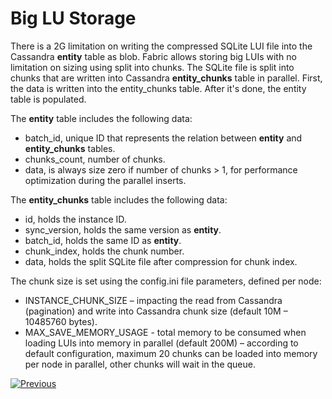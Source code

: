 # Big LU Storage

There is a 2G limitation on writing the compressed SQLite LUI file into the Cassandra **entity** table as blob. Fabric allows storing big LUIs with no limitation on sizing using split into chunks. The SQLite file is split into chunks that are written into Cassandra **entity_chunks** table in parallel. First, the data is written into the entity_chunks table. After it's done, the entity table is populated.

The **entity** table includes the following data:

* batch_id, unique ID that represents the relation between **entity** and **entity_chunks** tables.
* chunks_count, number of chunks.
* data, is always size zero if number of chunks > 1, for performance optimization during the parallel inserts.

The **entity_chunks** table includes the following data:

* id, holds the instance ID.
* sync_version, holds the same version as **entity**. 
* batch_id, holds the same ID as **entity**.
* chunk_index, holds the chunk number.
* data, holds the split SQLite file after compression for chunk index.

The chunk size is set using the config.ini file parameters, defined per node:

* INSTANCE_CHUNK_SIZE – impacting the read from Cassandra (pagination) and write into Cassandra chunk size (default 10M – 10485760 bytes).
* MAX_SAVE_MEMORY_USAGE - total memory to be consumed when loading LUIs into memory in parallel (default 200M) – according to default configuration, maximum 20 chunks can be loaded into memory per node in parallel, other chunks will wait in the queue.



[![Previous](/articles/images/Previous.png)](02_storage_management.md)

